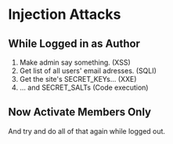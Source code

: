 Injection Attacks
=================

While Logged in as Author
-------------------------

1. Make admin say something. (XSS)
2. Get list of all users' email adresses. (SQLI)
3. Get the site's SECRET_KEYs... (XXE)
4. ... and SECRET_SALTs (Code execution)


Now Activate Members Only
-------------------------

And try and do all of that again while logged out.
